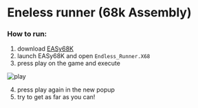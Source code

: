 # Eneless runner (68k Assembly)
### How to run:
1. download [EASy68K](http://www.easy68k.com/)
2. launch EASy68K and open `Endless_Runner.X68`
3. press play on the game and execute

![play](Images/play_button.png)

4. press play again in the new popup
5. try to get as far as you can!
